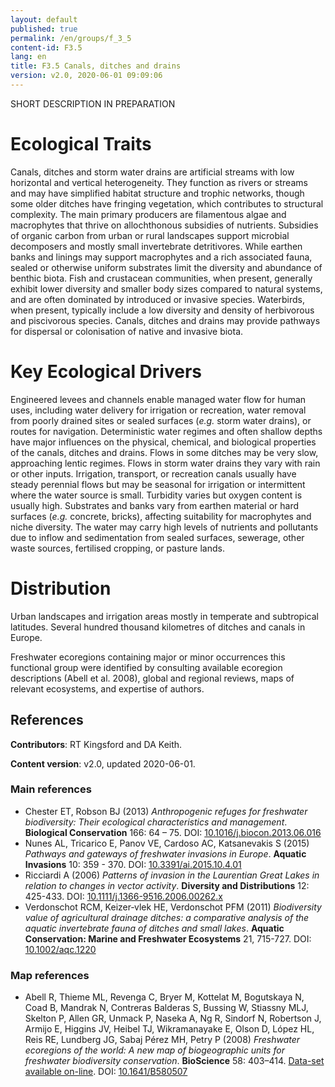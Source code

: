 ```yaml
---
layout: default
published: true
permalink: /en/groups/f_3_5
content-id: F3.5
lang: en
title: F3.5 Canals, ditches and drains
version: v2.0, 2020-06-01 09:09:06
---
```


SHORT DESCRIPTION IN PREPARATION

# Ecological Traits
 
Canals, ditches and storm water drains are artificial streams with low horizontal and vertical heterogeneity. They function as rivers or streams and may have simplified habitat structure and trophic networks, though some older ditches have fringing vegetation, which contributes to structural complexity. The main primary producers are filamentous algae and macrophytes that thrive on allochthonous subsidies of nutrients. Subsidies of organic carbon from urban or rural landscapes support microbial decomposers and mostly small invertebrate detritivores. While earthen banks and linings may support macrophytes and a rich associated fauna, sealed or otherwise uniform substrates limit the diversity and abundance of benthic biota. Fish and crustacean communities, when present, generally exhibit lower diversity and smaller body sizes compared to natural systems, and are often dominated by introduced or invasive species. Waterbirds, when present, typically include a low diversity and density of herbivorous and piscivorous species. Canals, ditches and drains may provide pathways for dispersal or colonisation of native and invasive biota.
 
# Key Ecological Drivers
 
Engineered levees and channels enable managed water flow for human uses, including water delivery for irrigation or recreation, water removal from poorly drained sites or sealed surfaces (_e.g._ storm water drains), or routes for navigation. Deterministic water regimes and often shallow depths have major influences on the physical, chemical, and biological properties of the canals, ditches and drains. Flows in some ditches may be very slow, approaching lentic regimes. Flows in storm water drains they vary with rain or other inputs. Irrigation, transport, or recreation canals usually have steady perennial flows but may be seasonal for irrigation or intermittent where the water source is small. Turbidity varies but oxygen content is usually high. Substrates and banks vary from earthen material or hard surfaces (_e.g._ concrete, bricks), affecting suitability for macrophytes and niche diversity. The water may carry high levels of nutrients and pollutants due to inflow and sedimentation from sealed surfaces, sewerage, other waste sources, fertilised cropping, or pasture lands.
 
# Distribution
 
Urban landscapes and irrigation areas mostly in temperate and subtropical latitudes. Several hundred thousand kilometres of ditches and canals in Europe.

Freshwater ecoregions containing major or minor occurrences this functional group were identified by consulting available ecoregion descriptions (Abell et al. 2008), global and regional reviews, maps of relevant ecosystems, and expertise of authors.

## References

**Contributors**: RT Kingsford and DA Keith.

**Content version**: v2.0, updated 2020-06-01.

### Main references
* Chester ET, Robson BJ  (2013) *Anthropogenic refuges for freshwater biodiversity: Their ecological characteristics and management*. **Biological Conservation** 166: 64 – 75. DOI: [10.1016/j.biocon.2013.06.016](http://doi.org/10.1016/j.biocon.2013.06.016)
* Nunes AL, Tricarico E, Panov VE, Cardoso AC, Katsanevakis S  (2015) *Pathways and gateways of freshwater invasions in Europe*. **Aquatic Invasions** 10: 359 - 370. DOI: [10.3391/ai.2015.10.4.01](http://doi.org/10.3391/ai.2015.10.4.01)
* Ricciardi A (2006) *Patterns of invasion in the Laurentian Great Lakes in relation to changes in vector activity*. **Diversity and Distributions** 12: 425-433. DOI: [10.1111/j.1366-9516.2006.00262.x](http://doi.org/10.1111/j.1366-9516.2006.00262.x)
* Verdonschot RCM, Keizer‐vlek HE, Verdonschot PFM (2011) *Biodiversity value of agricultural drainage ditches: a comparative analysis of the aquatic invertebrate fauna of ditches and small lakes*. **Aquatic Conservation: Marine and Freshwater Ecosystems** 21, 715-727. DOI: [10.1002/aqc.1220](http://doi.org/10.1002/aqc.1220)

### Map references
* Abell R, Thieme ML, Revenga C, Bryer M, Kottelat M, Bogutskaya N, Coad B, Mandrak N, Contreras Balderas S, Bussing W, Stiassny MLJ, Skelton P, Allen GR, Unmack P, Naseka A, Ng R, Sindorf N, Robertson J, Armijo E, Higgins JV, Heibel TJ, Wikramanayake E, Olson D, López HL, Reis RE, Lundberg JG, Sabaj Pérez MH, Petry P  (2008) *Freshwater ecoregions of the world: A new map of biogeographic units for freshwater biodiversity conservation*. **BioScience** 58: 403–414. [Data-set available on-line](http://www.feow.org). DOI: [10.1641/B580507](http://doi.org/10.1641/B580507)


